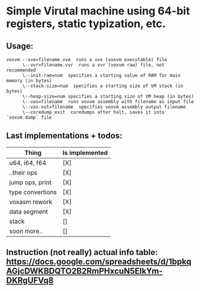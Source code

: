 # Simple Virutal machine using 64-bit registers, static typization, etc.

## Usage:
```
voxvm --vve=filename.vve  runs a vve (voxvm executable) file
      \--vvr=filename.vvr  runs a vvr (voxvm raw) file, not recommended
      \--init-ram=num  specifies a starting value of RAM for main memory (in bytes)
      \--stack-size=num  specifies a starting size of VM stack (in bytes)
      \--heap-size=num specifies a starting size of VM heap (in bytes)
      \--vas=filename  runs voxvm assembly with filename as input file
      \--vas-out=filename  specifies voxvm assembly output filename
      \--coredump_exit  coredumps after halt, saves it into `voxvm.dump` file
```

## Last implementations + todos:
| Thing                 | Is implemented |
|-----------------------|----------------|
| u64, i64, f64         | [X]            |
| ..their ops           | [X]            |
| jump ops, print       | [X]            |
| type convertions      | [X]            |
| voxasm rework         | [X]            |
| data segment          | [X]            |
| stack                 | []            |
| soon more..           | []             |

## Instruction (not really) actual info table: https://docs.google.com/spreadsheets/d/1bpkqAGjcDWKBDQTO2B2RmPHxcuN5EIkYm-DKRgUFVq8
